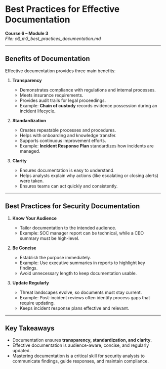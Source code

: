 # Best Practices for Effective Documentation  

**Course 6 – Module 3**  
_File: c6_m3_best_practices_documentation.md_  

---

## Benefits of Documentation  
Effective documentation provides three main benefits:  

1. **Transparency**  
   - Demonstrates compliance with regulations and internal processes.  
   - Meets insurance requirements.  
   - Provides audit trails for legal proceedings.  
   - Example: **Chain of custody** records evidence possession during an incident lifecycle.  

2. **Standardization**  
   - Creates repeatable processes and procedures.  
   - Helps with onboarding and knowledge transfer.  
   - Supports continuous improvement efforts.  
   - Example: **Incident Response Plan** standardizes how incidents are managed.  

3. **Clarity**  
   - Ensures documentation is easy to understand.  
   - Helps analysts explain why actions (like escalating or closing alerts) were taken.  
   - Ensures teams can act quickly and consistently.  

---

## Best Practices for Security Documentation  

1. **Know Your Audience**  
   - Tailor documentation to the intended audience.  
   - Example: SOC manager report can be technical, while a CEO summary must be high-level.  

2. **Be Concise**  
   - Establish the purpose immediately.  
   - Example: Use executive summaries in reports to highlight key findings.  
   - Avoid unnecessary length to keep documentation usable.  

3. **Update Regularly**  
   - Threat landscapes evolve, so documents must stay current.  
   - Example: Post-incident reviews often identify process gaps that require updating.  
   - Keeps incident response plans effective and relevant.  

---

## Key Takeaways  
- Documentation ensures **transparency, standardization, and clarity**.  
- Effective documentation is audience-aware, concise, and regularly updated.  
- Mastering documentation is a critical skill for security analysts to communicate findings, guide responses, and maintain compliance.  
